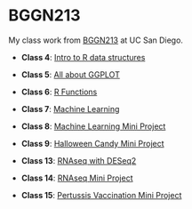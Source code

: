 # BGGN213
My class work from [BGGN213](https://bioboot.github.io/bggn213_F24/) at UC San Diego.

- **Class 4**: [Intro to R data structures](https://github.com/sawyerrandles/bggn213_github/blob/main/class04/class04.html)

- **Class 5**: [All about GGPLOT](https://github.com/sawyerrandles/bggn213_github/blob/main/class05/class05.md)

- **Class 6**: [R Functions](https://github.com/sawyerrandles/bggn213_github/blob/main/class06/class06.md)

- **Class 7**: [Machine Learning](https://github.com/sawyerrandles/bggn213_github/blob/main/class07/class07.md)

- **Class 8**: [Machine Learning Mini Project](https://github.com/sawyerrandles/bggn213_github/blob/main/class08/class08.md)

- **Class 9**: [Halloween Candy Mini Project](https://github.com/sawyerrandles/bggn213_github/blob/main/class09/class09.md)

- **Class 13**: [RNAseq with DESeq2](https://github.com/sawyerrandles/bggn213_github/blob/main/class13/class13.md)

- **Class 14**: [RNAseq Mini Project]()

- **Class 15**: [Pertussis Vaccination Mini Project]()
